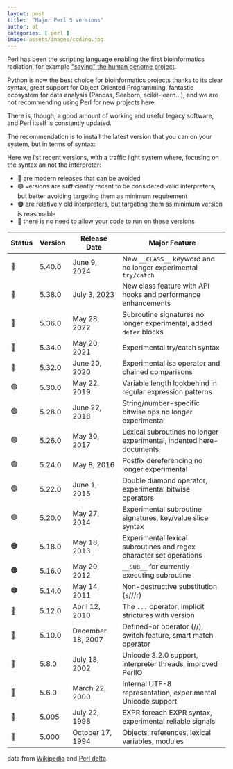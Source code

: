 ```yaml
---
layout: post
title:  "Major Perl 5 versions"
author: at
categories: [ perl ]
image: assets/images/coding.jpg
---
```


Perl has been the scripting language enabling the first bioinformatics radiation,
for example ["saving" the human genome project](https://bioperl.org/articles/How_Perl_saved_human_genome.html).

Python is now the best choice for bioinformatics projects thanks to its clear syntax, great support for Object Oriented Programming,
fantastic ecosystem for data analysis (Pandas, Seaborn, scikit-learn...), and we are not recommending using Perl for new projects here.

There is, though, a good amount of working and useful legacy software, and Perl itself is constantly updated.

The recommendation is to install the latest version that you can on your system, but in terms of syntax:

Here we list recent versions, with a traffic light system where, focusing on the syntax an not the interpreter:

* 🔵 are modern releases that can be avoided
* 🟢 versions are sufficiently recent to be considered valid interpreters, but better avoiding targeting them as minimum requirement
* 🟠 are relatively old interpreters, but targeting them as minimum version is reasonable
* 🔴 there is no need to allow your code to run on these versions



| Status  | Version | Release Date | Major Feature |
|---------|---------|--------------|--------------|
| 🔵      | 5.40.0  | June 9, 2024 | New `__CLASS__` keyword and no longer experimental `try/catch` |
| 🔵      | 5.38.0  | July 3, 2023 | New class feature with API hooks and performance enhancements |
| 🔵      | 5.36.0  | May 28, 2022 | Subroutine signatures no longer experimental, added `defer` blocks |
| 🔵      | 5.34.0  | May 20, 2021 | Experimental try/catch syntax |
| 🔵      | 5.32.0  | June 20, 2020 | Experimental isa operator and chained comparisons |
| 🟢      | 5.30.0  | May 22, 2019 | Variable length lookbehind in regular expression patterns |
| 🟢      | 5.28.0  | June 22, 2018 | String/number-specific bitwise ops no longer experimental |
| 🟢      | 5.26.0  | May 30, 2017 | Lexical subroutines no longer experimental, indented here-documents |
| 🟢      | 5.24.0  | May 8, 2016  | Postfix dereferencing no longer experimental |
| 🟢      | 5.22.0  | June 1, 2015 | Double diamond operator, experimental bitwise operators |
| 🟢      | 5.20.0  | May 27, 2014 | Experimental subroutine signatures, key/value slice syntax |
| 🟠      | 5.18.0  | May 18, 2013 | Experimental lexical subroutines and regex character set operations |
| 🟠      | 5.16.0  | May 20, 2012 | `__SUB__` for currently-executing subroutine |
| 🟠      | 5.14.0  | May 14, 2011 | Non-destructive substitution (s///r) |
| 🔴      | 5.12.0  | April 12, 2010 | The `...` operator, implicit strictures with version |
| 🔴      | 5.10.0  | December 18, 2007 | Defined-or operator (//), switch feature, smart match operator |
| 🔴      | 5.8.0   | July 18, 2002 | Unicode 3.2.0 support, interpreter threads, improved PerlIO |
| 🔴      | 5.6.0   | March 22, 2000 | Internal UTF-8 representation, experimental Unicode support |
| 🔴      | 5.005   | July 22, 1998 | EXPR foreach EXPR syntax, experimental reliable signals |
| 🔴      | 5.000   | October 17, 1994 | Objects, references, lexical variables, modules |

data from [Wikipedia](https://en.wikipedia.org/wiki/Perl_5_version_history) and [Perl delta](https://metacpan.org/dist/perl/view/pod/perldelta.pod).
